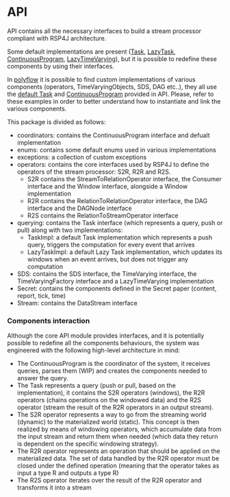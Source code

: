 # API

API contains all the necessary interfaces to build a stream processor compliant with RSP4J architecture.

Some default implementations are present ([Task](src/main/java/org/streamreasoning/rsp4j/api/querying/TaskImpl.java), [LazyTask](src/main/java/org/streamreasoning/rsp4j/api/querying/LazyTaskImpl.java), 
[ContinuousProgram](src/main/java/org/streamreasoning/rsp4j/api/coordinators/ContinuousProgram.java), [LazyTimeVarying](src/main/java/org/streamreasoning/rsp4j/api/sds/timevarying/LazyTimeVarying.java)),
but it is possible to redefine these components by using their interfaces.

In [polyflow](./polyflow/Readme.md) it is possible to find custom implementations of various components (operators, TimeVaryingObjects, SDS, DAG etc..), they all use the [default Task](src/main/java/org/streamreasoning/rsp4j/api/querying/TaskImpl.java)
and [ContinuousProgram](src/main/java/org/streamreasoning/rsp4j/api/coordinators/ContinuousProgram.java) provided in API. Please, refer to these examples in order to better understand how to instantiate and link the various components.

This package is divided as follows:
- coordinators: contains the ContinuousProgram interface and defualt implementation
- enums: contains some default enums used in various implementations
- exceptions: a collection of custom exceptions
- operators: contains the core interfaces used by RSP4J to define the operators of the stream processor: S2R, R2R and R2S.
    * S2R contains the StreamToRelationOperator interface, the Consumer interface and the Window interface, alongside a Window implementation
    * R2R contains the RelationToRelationOperator interface, the DAG interface and the DAGNode interface
    * R2S contains the RelationToStreamOperator interface
- querying: contains the Task interface (which represents a query, push or pull) along with two implementations:
    * TaskImpl: a default Task implementation which represents a push query, triggers the computation for every event that arrives
    * LazyTaskImpl: a default Lazy Task implementation, which updates its windows when an event arrives, but does not trigger any computation
- SDS: contains the SDS interface, the TimeVarying interface, the TimeVaryingFactory interface and a LazyTimeVarying implementation
- Secret: contains the components defined in the Secret paper (content, report, tick, time)
- Stream: contains the DataStream interface

### Components interaction

Although the core API module provides interfaces, and it is potentially possible to redefine all the components behaviours, the system was engineered
with the following high-level architecture in mind:

- The ContinuousProgram is the coordinator of the system, it receives queries, parses them (WIP) and creates the components needed to answer the query.
- The Task represents a query (push or pull, based on the implementation), it contains the S2R operators (windows), the R2R operators (chains operations on the 
windowed data) and the R2S operator (stream the result of the R2R operators in an output stream).
- The S2R operator represents a way to go from the streaming world (dynamic) to the materialized world (static). This concept is then realized by means of 
windowing operators, which accumulate data from the input stream and return them when needed (which data they return is dependent on the specific windowing strategy).
- The R2R operator represents an operation that should be applied on the materialized data. 
The set of data handled by the R2R operator must be closed under the defined operation (meaning that the operator takes as input a type R and outputs a type R)
- The R2S operator iterates over the result of the R2R operator and transforms it into a stream
